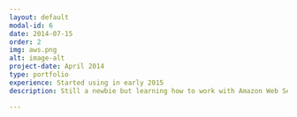 ```yaml
---
layout: default
modal-id: 6
date: 2014-07-15
order: 2
img: aws.png
alt: image-alt
project-date: April 2014
type: portfolio
experience: Started using in early 2015
description: Still a newbie but learning how to work with Amazon Web Services. I was given a 1000$ voucheur to learn and will spend 2015 working with this service.

---
```

